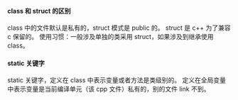 
#### class 和 struct 的区别

class 中的文件默认是私有的，struct 模式是 public 的。
struct 是 c++ 为了兼容 c 保留的。
使用习惯：一般涉及单独的类采用 struct，如果涉及到继承使用 class。

#### static 关键字
static 关键字，定义在 class 中表示变量或者方法是类级别的。
定义在全局变量中表示变量是当前编译单元（该 cpp 文件）私有的，别的文件 link 不到。
